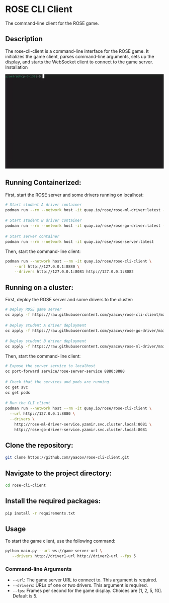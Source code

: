# ROSE CLI Client

The command-line client for the ROSE game.

## Description

The rose-cli-client is a command-line interface for the ROSE game. It initializes the game client, parses command-line arguments, sets up the display, and starts the WebSocket client to connect to the game server.
Installation

![](https://github.com/yaacov/rose-cli-client/blob/b58a766518a893b6f221f20fc07747686ae4209d/demo.gif)

## Running Containerized:

First, start the ROSE server and some drivers running on localhost:

``` bash
# Start student A driver container
podman run --rm --network host -it quay.io/rose/rose-ml-driver:latest --port 8081

# Start student B driver container
podman run --rm --network host -it quay.io/rose/rose-go-driver:latest --port 8082

# Start server container
podman run --rm --network host -it quay.io/rose/rose-server:latest

```

Then, start the command-line client:

``` bash
podman run --network host --rm -it quay.io/rose/rose-cli-client \
    --url http://127.0.0.1:8880 \
    --drivers http://127.0.0.1:8081 http://127.0.0.1:8082
```

## Running on a cluster:

First, deploy the ROSE server and some drivers to the cluster:

``` bash
# Deploy ROSE game server
oc apply -f https://raw.githubusercontent.com/yaacov/rose-cli-client/main/ci/rose-engine.yaml

# Deploy student A driver deployment
oc apply -f https://raw.githubusercontent.com/yaacov/rose-go-driver/main/rose-go-driver.yaml

# Deploy student B driver deployment
oc apply -f https://raw.githubusercontent.com/yaacov/rose-ml-driver/main/rose-ml-driver.yaml
```

Then, start the command-line client:

``` bash
# Expose the server service to localhost
oc port-forward service/rose-server-service 8880:8880

# Check that the services and pods are running
oc get svc
oc get pods

# Run the CLI client
podman run --network host --rm -it quay.io/rose/rose-cli-client \
  --url http://127.0.0.1:8880 \
  --drivers \
    http://rose-ml-driver-service.yzamir.svc.cluster.local:8081 \
    http://rose-go-driver-service.yzamir.svc.cluster.local:8081
```

## Clone the repository:

``` bash
git clone https://github.com/yaacov/rose-cli-client.git
```

## Navigate to the project directory:

``` bash
cd rose-cli-client
```

## Install the required packages:

``` bash
pip install -r requirements.txt
```
## Usage

To start the game client, use the following command:

``` bash
python main.py --url ws://game-server-url \
   --drivers http://driver1-url http://driver2-url --fps 5
```

### Command-line Arguments

- `--url`: The game server URL to connect to. This argument is required.
- `--drivers`: URLs of one or two drivers. This argument is required.
- `--fps`: Frames per second for the game display. Choices are [1, 2, 5, 10]. Default is 5.
